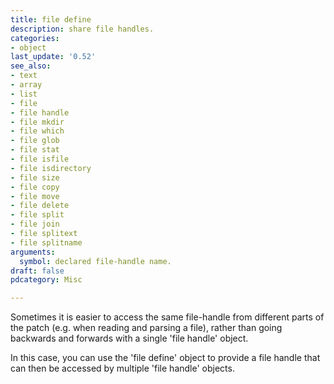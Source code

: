 ```yaml
---
title: file define
description: share file handles.
categories:
- object
last_update: '0.52'
see_also:
- text
- array
- list
- file
- file handle
- file mkdir
- file which
- file glob
- file stat
- file isfile
- file isdirectory
- file size
- file copy
- file move
- file delete
- file split
- file join
- file splitext
- file splitname
arguments:
  symbol: declared file-handle name.
draft: false
pdcategory: Misc

---
```



Sometimes it is easier to access the same file-handle from different parts of the patch (e.g. when reading and parsing a file), rather than going backwards and forwards with a single 'file handle' object.

In this case, you can use the 'file define' object to provide a file handle that can then be accessed by multiple 'file handle' objects.
